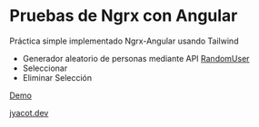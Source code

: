 # Pruebas de Ngrx con Angular

Práctica simple implementado Ngrx-Angular usando Tailwind

- Generador aleatorio de personas mediante API [RandomUser](https://randomuser.me/)
- Seleccionar
- Eliminar Selección

[Demo](https://jyacot.github.io/ngrx-tailwindcss-angular-test2/)

[jyacot.dev](https://jyacot.dev)
